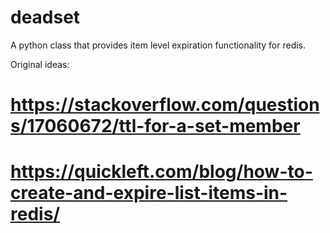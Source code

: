 # deadset
A python class that provides item level expiration functionality for redis.

Original ideas:

# https://stackoverflow.com/questions/17060672/ttl-for-a-set-member
# https://quickleft.com/blog/how-to-create-and-expire-list-items-in-redis/
